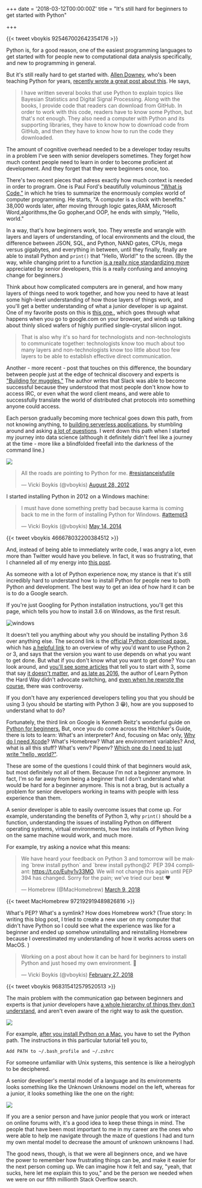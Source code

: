+++
date = '2018-03-12T00:00:00Z'
title = "It's still hard for beginners to get started with Python"

+++

<meta name="twitter:card" content="summary">
<meta name="twitter:site" content="@vboykis">
<meta name="twitter:creator" content="@vboykis">
<meta name="twitter:title" content="It's still hard to get started with Python.">
<meta name="twitter:description" content="New developers don't know what they don't know.">
<meta name="twitter:image" content="https://raw.githubusercontent.com/veekaybee/veekaybee.github.io/master/static/images/snakes.jpg">


{{< tweet vboykis 925467002642354176 >}}


Python is, for a good reason, one of the easiest programming languages to get started with for people new to computational data analysis specifically, and new to programming in general. 

But it's still really hard to get started with. [Allen Downey](http://greenteapress.com/wp/think-python/), who's been teaching Python for years, [recently wrote a great post about this](http://allendowney.blogspot.com/2018/02/learning-to-program-is-getting-harder.html). He says,  

> I have written several books that use Python to explain topics like Bayesian Statistics and Digital Signal Processing.  Along with the books, I provide code that readers can download from GitHub.  In order to work with this code, readers have to know some Python, but that's not enough.  They also need a computer with Python and its supporting libraries, they have to know how to download code from GitHub, and then they have to know how to run the code they downloaded.

The amount of cognitive overhead needed to be a developer today results in a problem I've seen with senior developers sometimes. They forget how much context people need to learn in order to become proficient at development. And they forget that they were beginners once, too. 

There's two recent pieces that adress exactly how much context is needed in order to program. One is Paul Ford's beautifully voluminous ["What is Code,"](https://www.bloomberg.com/graphics/2015-paul-ford-what-is-code/) in which he tries to summarize the enormously complex world of computer programming. He starts, "A computer is a clock with benefits." 38,000 words later, after moving through logic gates,RAM, Microsoft Word,algorithms,the Go gopher,and OOP,  he ends with simply, "Hello, world." 

In a way, that's how beginners work, too. They wrestle and wrangle with layers and layers of understanding, of local environments and the cloud, the difference between JSON, SQL, and Python, NAND gates, CPUs, mega versus gigabytes, and everything in between, until they finally, finally are able to install Python and `print()` that "Hello, World!" to the screen.  (By the way, while changing print to a function [is a really nice standardizing move](https://snarky.ca/why-print-became-a-function-in-python-3/) appreciated by senior developers, this is a really confusing and annoying change for beginners.)

Think about how complicated computers are in general, and how many layers of things need to work together, and how you need to have at least some high-level understanding of how those layers of things work, and you'll get a better understanding of what a junior developer is up against.  One of my favorite posts on this is [this one.](https://plus.google.com/+JeanBaptisteQueru/posts/dfydM2Cnepe), which goes through what happens when you go to google.com on your browser, and winds up talking about thinly sliced wafers of highly purified single-crystal silicon ingot. 

> That is also why it's so hard for technologists and non-technologists to communicate together: technologists know too much about too many layers and non-technologists know too little about too few layers to be able to establish effective direct communication.

Another - more recent -  post that touches on this difference, the boundary between people just at the edge of technical discovery and experts is ["Building for muggles."](https://austenallred.com/building-for-muggles-101679e12a0a) The author writes that Slack was able to become successful because they understood that most people don't know how to access IRC, or even what the word client means, and were able to successfully translate the world of distributed chat protocols into something anyone could access. 

Each person gradually becoming more technical goes down this path, from not knowing anything, to [building serverless applications](http://veekaybee.github.io/2018/02/19/creating-a-twitter-art-bot/), by stumbling around and asking [a lot of questions](https://jvns.ca/blog/good-questions/). I went down this path when I started my journey into data science (although it definitely didn't feel like a journey at the time - more like a blindfolded freefall into the darkness of the command line.)

![](https://raw.githubusercontent.com/veekaybee/veekaybee.github.io/master/static/images/pythonwhat.png)

<blockquote class="twitter-tweet" data-lang="en"><p lang="en" dir="ltr">All the roads are pointing to Python for me. <a href="https://twitter.com/hashtag/resistanceisfutile?src=hash&amp;ref_src=twsrc%5Etfw">#resistanceisfutile</a></p>&mdash; Vicki Boykis (@vboykis) <a href="https://twitter.com/vboykis/status/240519556043526145?ref_src=twsrc%5Etfw">August 28, 2012</a></blockquote>
<script async src="https://platform.twitter.com/widgets.js" charset="utf-8"></script>

I started installing Python in 2012 on a Windows machine: 

<blockquote class="twitter-tweet" data-lang="en"><p lang="en" dir="ltr">I must have done something pretty bad because karma is coming back to me in the form of installing Python for Windows. <a href="https://twitter.com/hashtag/attempt3?src=hash&amp;ref_src=twsrc%5Etfw">#attempt3</a></p>&mdash; Vicki Boykis (@vboykis) <a href="https://twitter.com/vboykis/status/466678032200384512?ref_src=twsrc%5Etfw">May 14, 2014</a></blockquote>
<script async src="https://platform.twitter.com/widgets.js" charset="utf-8"></script>


{{< tweet vboykis 466678032200384512 >}}

And, instead of being able to immediately write code, I was angry a lot, even more than Twitter would have you believe. In fact, it was so frustrating, that I channeled all of my energy into [this post](http://vickibwrites.com/2015/06/05/implementation/). 

As someone with a lot of Python experience now, my stance is that it's still incredibly hard to understand how to install Python for people new to both Python and development. The best way to get an idea of how hard it can be is to do a Google search.   

If you're just Googling for Python installation instructions, you'll get this page, which tells you how to install 3.6 on Windows, as the first result.  

![windows](https://raw.githubusercontent.com/veekaybee/veekaybee.github.io/master/static/images/windowspython.png)

It doesn't tell you anything about why you should be installing Python 3.6 over anything else. The second link is the [official Python download page.](https://www.python.org/downloads/), which has [a helpful link](https://wiki.python.org/moin/Python2orPython3) to an overview of why you'd want to use Python 2 or 3, and says that the version you want to use depends on what you want to get done. But what if you don't know what you want to get done? You can look around, and [you'll see some articles](https://www.dataquest.io/blog/python-2-or-3/) that tell you to start with 3, some that say [it doesn't matter](http://www.practicepython.org/blog/2017/02/09/python2-and-3.html), and [as late as 2016](https://learnpythonthehardway.org/book/nopython3.html), the author of Learn Python the Hard Way didn't advocate switching, and [even when he rewrote the course](https://news.ycombinator.com/item?id=14722349), there was controversy. 

If you don't have any experienced developers telling you that you should be using 3 (you should be starting with Python 3 😁), how are you supposed to understand what to do?

Fortunately, the third link on Google is Kenneth Reitz's wonderful guide on [Python for beginners.](http://docs.python-guide.org/en/latest/)  But, once you do come across the Hitchiker's Guide, there is lots to learn: What's an interpreter? And,  focusing on Mac only, [Why do I need Xcode](http://docs.python-guide.org/en/latest/starting/install3/osx/#install3-osx)? What's Homebrew? What are environment variables? And, what is all this stuff? What's venv? Pipenv? [Which one do I need to just write "hello, world?"](https://stackoverflow.com/questions/41573587/what-is-the-difference-between-venv-pyvenv-pyenv-virtualenv-virtualenvwrappe). 

These are some of the questions I could think of that beginners would ask, but most definitely not all of them. Because I'm not a beginner anymore. In fact, I'm so far away from being a beginner that I don't understand what would be hard for a beginner anymore. This is not a brag, but is actually a problem for senior developers working in teams with people with less experience than them. 

A senior developer is able to easily overcome issues that come up. For example, understanding the benefits of Python 3, why `print()` should be a function, understanding the issues of installing Python on different operating systems, virtual environments, how two installs of Python living on the same machine would work, and much more. 

For example, try asking a novice what this means: 

<blockquote class="twitter-tweet" data-lang="en"><p lang="en" dir="ltr">We have heard your feedback on Python 3 and tomorrow will be making `brew install python` and `brew install python@2` PEP 394 compliant: <a href="https://t.co/Euhy1v33MO">https://t.co/Euhy1v33MO</a>. We will not change this again until PEP 394 has changed. Sorry for the pain; we&#39;ve tried our best ❤️</p>&mdash; Homebrew (@MacHomebrew) <a href="https://twitter.com/MacHomebrew/status/972192919489826816?ref_src=twsrc%5Etfw">March 9, 2018</a></blockquote>
<script async src="https://platform.twitter.com/widgets.js" charset="utf-8"></script>


{{< tweet MacHomebrew 972192919489826816 >}}

What's PEP? What's a symlink? How does Homebrew work? (True story: In writing this blog post, I tried to create a new user on my computer that didn't have Python so I could see what the experience was like for a beginner and ended up somehow uninstalling and reinstalling Homebrew because I overestimated my understanding of how it works across users on MacOS. )

<blockquote class="twitter-tweet" data-lang="en"><p lang="en" dir="ltr">Working on a post about how it can be hard for beginners to install Python and just hosed my own environment.  🐍</p>&mdash; Vicki Boykis (@vboykis) <a href="https://twitter.com/vboykis/status/968315412579520513?ref_src=twsrc%5Etfw">February 27, 2018</a></blockquote>
<script async src="https://platform.twitter.com/widgets.js" charset="utf-8"></script>


{{< tweet vboykis 968315412579520513 >}}

The main problem with the communication gap between beginners and experts is that junior developers have [a whole hierarchy of things they don't understand](http://web.stanford.edu/~himalv/unknownunknownsws.pdf), and aren't even aware of the right way to ask the question. 

![](https://raw.githubusercontent.com/veekaybee/veekaybee.github.io/master/static/images/unknowns.jpg)

For example, [after you install Python on a Mac](https://gist.github.com/patriciogonzalezvivo/77da993b14a48753efda), you have to set the Python path. The instructions in this particular tutorial tell you to, 

`Add PATH to ~/.bash_profile and ~/.zshrc`

For someone unfamiliar with Unix systems, this sentence is like a heiroglyph to be deciphered. 

A senior developer's mental model of a language and its environments looks something like the Unknown Unknowns model on the left, whereas for a junior, it looks something like the one on the right: 

![](https://raw.githubusercontent.com/veekaybee/veekaybee.github.io/master/static/images/juniorvssenior.jpg)


If you are a senior person and have junior people that you work or interact on online forums with, it's a good idea to keep these things in mind. The people that have been most important to me in my career are the ones who were able to help me navigate through the maze of questions I had and turn my own mental model to decrease the amount of unknown unknowns I had.  

The good news, though, is that we were all beginners once, and we have the power to remember how frustrating things can be, and make it easier for the next person coming up.  We can imagine how it felt and say, "yeah, that sucks, here let me explain this to you," and be the person we needed when we were on our fifth millionth Stack Overflow search. 
